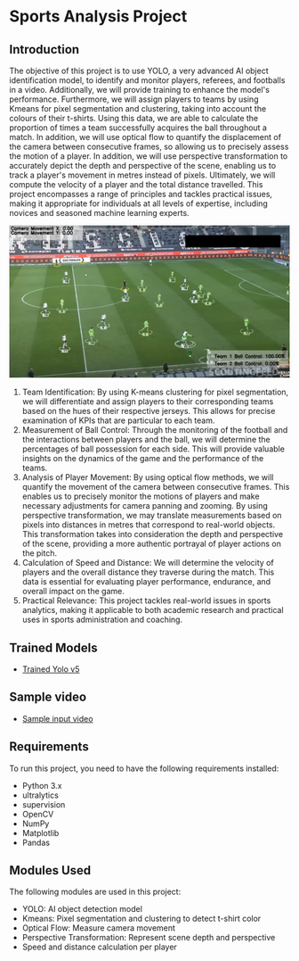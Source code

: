 # Sports Analysis Project

## Introduction
The objective of this project is to use YOLO, a very advanced AI object identification model, to identify and monitor players, referees, and footballs in a video. Additionally, we will provide training to enhance the model's performance. Furthermore, we will assign players to teams by using Kmeans for pixel segmentation and clustering, taking into account the colours of their t-shirts. Using this data, we are able to calculate the proportion of times a team successfully acquires the ball throughout a match. In addition, we will use optical flow to quantify the displacement of the camera between consecutive frames, so allowing us to precisely assess the motion of a player. In addition, we will use perspective transformation to accurately depict the depth and perspective of the scene, enabling us to track a player's movement in metres instead of pixels. Ultimately, we will compute the velocity of a player and the total distance travelled. This project encompasses a range of principles and tackles practical issues, making it appropriate for individuals at all levels of expertise, including novices and seasoned machine learning experts.


![Screenshot](output_videos/output_img.png)

1. Team Identification: By using K-means clustering for pixel segmentation, we will differentiate and assign players to their corresponding teams based on the hues of their respective jerseys. This allows for precise examination of KPIs that are particular to each team. 
2. Measurement of Ball Control: Through the monitoring of the football and the interactions between players and the ball, we will determine the percentages of ball possession for each side. This will provide valuable insights on the dynamics of the game and the performance of the teams. 
3. Analysis of Player Movement: By using optical flow methods, we will quantify the movement of the camera between consecutive frames. This enables us to precisely monitor the motions of players and make necessary adjustments for camera panning and zooming. 
By using perspective transformation, we may translate measurements based on pixels into distances in metres that correspond to real-world objects. This transformation takes into consideration the depth and perspective of the scene, providing a more authentic portrayal of player actions on the pitch.
4. Calculation of Speed and Distance: We will determine the velocity of players and the overall distance they traverse during the match. This data is essential for evaluating player performance, endurance, and overall impact on the game.
5. Practical Relevance: This project tackles real-world issues in sports analytics, making it applicable to both academic research and practical uses in sports administration and coaching.

## Trained Models
- [Trained Yolo v5](https://drive.google.com/file/d/1DC2kCygbBWUKheQ_9cFziCsYVSRw6axK/view?usp=sharing)

## Sample video
-  [Sample input video](https://drive.google.com/file/d/1t6agoqggZKx6thamUuPAIdN_1zR9v9S_/view?usp=sharing)

## Requirements
To run this project, you need to have the following requirements installed:
- Python 3.x
- ultralytics
- supervision
- OpenCV
- NumPy
- Matplotlib
- Pandas

## Modules Used
The following modules are used in this project:
- YOLO: AI object detection model
- Kmeans: Pixel segmentation and clustering to detect t-shirt color
- Optical Flow: Measure camera movement
- Perspective Transformation: Represent scene depth and perspective
- Speed and distance calculation per player

